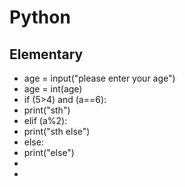 # Python
## Elementary
* age = input("please enter your age")
* age = int(age)
* if (5>4) and (a==6):
*   print("sth")
* elif (a%2):
*   print("sth else")
* else:
*   print("else")
*   
* 

